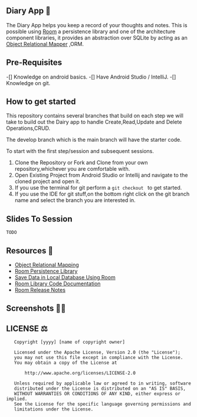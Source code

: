 ## Diary App 📝

The Diary App helps you keep a record of your thoughts and notes.
This is possible using [Room](https://developer.android.com/topic/libraries/architecture/room) a 
persistence library and one of the architecture component libraries, it provides an abstraction over
SQLite by acting as an [Object Relational Mapper](https://en.wikipedia.org/wiki/Object-relational_mapping) ,ORM.

## Pre-Requisites

-[] Knowledge on android basics.
-[] Have Android Studio / IntelliJ.
-[] Knowledge on git.

## How to get started

This repository contains several branches that build on each step we will take to build out the Dairy 
app to handle Create,Read,Update and Delete Operations,CRUD.

The develop branch which is the main branch will have the starter code.

To start with the first step/session and subsequent sessions.

1. Clone the Repository or Fork and Clone from your own repository,whichever you are comfortable with.
2. Open Existing Project from Android Studio or Intellij and navigate to the cloned project and open it.
3. If you use the terminal for git perform a ```git checkout ``` to get started.
4. If you use the IDE for git stuff,on the bottom right click on the git branch name 
and select the branch you are interested in.

## Slides To Session

```
TODO
```

## Resources 🏫

- [Object Relational Mapping](https://en.wikipedia.org/wiki/Object-relational_mapping)
- [Room Persistence Library](https://developer.android.com/topic/libraries/architecture/room)
- [Save Data in Local Database Using Room](https://developer.android.com/training/data-storage/room)
- [Room Library Code Documentation](https://developer.android.com/reference/android/arch/persistence/room/package-summary)
- [Room Release Notes](https://developer.android.com/jetpack/androidx/releases/room)

## Screenshots 📱📱


## LICENSE ⚖️

```
   Copyright [yyyy] [name of copyright owner]

   Licensed under the Apache License, Version 2.0 (the "License");
   you may not use this file except in compliance with the License.
   You may obtain a copy of the License at

       http://www.apache.org/licenses/LICENSE-2.0

   Unless required by applicable law or agreed to in writing, software
   distributed under the License is distributed on an "AS IS" BASIS,
   WITHOUT WARRANTIES OR CONDITIONS OF ANY KIND, either express or implied.
   See the License for the specific language governing permissions and
   limitations under the License.
```